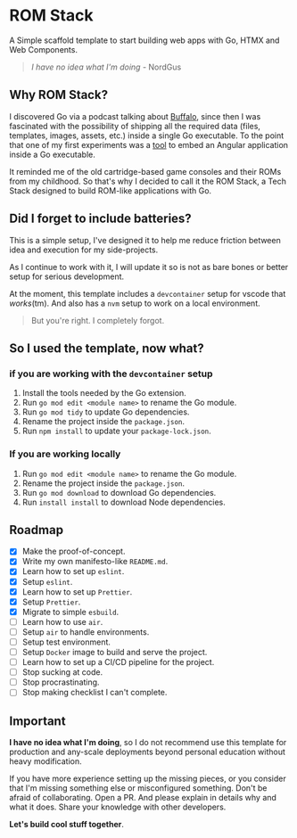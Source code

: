 # ROM Stack

A Simple scaffold template to start building web apps with Go, HTMX and Web Components.

> _I have no idea what I'm doing_ - NordGus

## Why ROM Stack?

I discovered Go via a podcast talking about [Buffalo](https://gobuffalo.io), since then I was
fascinated with the possibility of shipping all the required data (files, templates, images,
assets, etc.) inside a single Go executable. To the point that one of my first experiments was a
[tool](https://github.com/NordGus/anguler) to embed an Angular application inside a Go executable.

It reminded me of the old cartridge-based game consoles and their ROMs from my childhood. So that's
why I decided to call it the ROM Stack, a Tech Stack designed to build ROM-like applications with Go.

## Did I forget to include batteries?

This is a simple setup, I've designed it to help me reduce friction between
idea and execution for my side-projects.

As I continue to work with it, I will update it so is not as bare bones or better
setup for serious development.

At the moment, this template includes a `devcontainer` setup for vscode that _works_(tm).
And also has a `nvm` setup to work on a local environment.

> But you're right. I completely forgot.

## So I used the template, now what?

### if you are working with the `devcontainer` setup

1. Install the tools needed by the Go extension.
2. Run `go mod edit <module name>` to rename the Go module.
3. Run `go mod tidy` to update Go dependencies.
4. Rename the project inside the `package.json`.
5. Run `npm install` to update your `package-lock.json`.

### If you are working locally

1. Run `go mod edit <module name>` to rename the Go module.
2. Rename the project inside the `package.json`.
3. Run `go mod download` to download Go dependencies.
4. Run `install install` to download Node dependencies.

## Roadmap

- [x] Make the proof-of-concept.
- [x] Write my own manifesto-like `README.md`.
- [x] Learn how to set up `eslint`.
- [x] Setup `eslint`.
- [x] Learn how to set up `Prettier`.
- [x] Setup `Prettier`.
- [x] Migrate to simple `esbuild`.
- [ ] Learn how to use `air`.
- [ ] Setup `air` to handle environments.
- [ ] Setup test environment.
- [ ] Setup `Docker` image to build and serve the project.
- [ ] Learn how to set up a CI/CD pipeline for the project.
- [ ] Stop sucking at code.
- [ ] Stop procrastinating.
- [ ] Stop making checklist I can't complete.

## Important

**I have no idea what I'm doing**, so I do not recommend use this template for
production and any-scale deployments beyond personal education without heavy
modification.

If you have more experience setting up the missing pieces, or you consider
that I'm missing something else or misconfigured something. Don't be afraid
of collaborating. Open a PR. And please explain in details why and what it does.
Share your knowledge with other developers.

**Let's build cool stuff together**.
